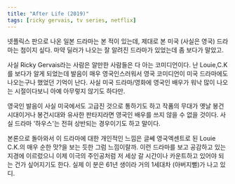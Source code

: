 ```yaml
---
title: "After Life (2019)"
tags: [ricky gervais, tv series, netflix]
---
```


넷플릭스 판으로 나온 일본 드라마는 본 적이 있는데, 제대로 본 미국 (사실은 영국) 드라마는 첨이지 싶다. 마약 딜러가 나오는 잘 알려진 드라마가 있었는데 좀 보다가 말았고.

사실 Ricky Gervais라는 사람은 알만한 사람들은 다 아는 코미디언이다. 난 Louie,C.K를 보다가 알게 되었는데 발음이 매우 영국인스러워서 영국 코미디언이 미국 드라마에도 나오는구나 했었던 기억이 난다. 사실 미국 드라마/영화에 영국인 배우가 워낙 많이 나오는 시절이다보니 아예 아무렇지 않기도 하다만.

영국인 발음이 사실 미국에서도 고급진 것으로 통하기도 하고 작품의 무대가 옛날 봉건시대이거나 봉건시대와 유사한 판타지라면 영국인 배우를 쓰지 않을 수 없을 것이다. 사실 드라마 '하우스'는 전혀 상반되는 경우이기도 하고 말이다. 

본론으로 돌아와서 이 드라마에 대한 개인적인 느낌은 글쎄 영국엑센트로 된 Louie C.K.의 매우 순한 맛?을 보는 듯한 그럼 느낌이랄까. 이런 드라마를 보고 공감하고 있는 지경에 이르렀으니 이제 이극의 주인공처럼 저 세상 갈 시간이나 카운트하고 있어야 되는 건가 싶어지기도 한다. 실제 이 분은 61년 생이라 거의 1세대차 (아버지뻘)가 나고 있디.